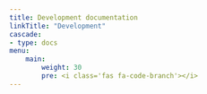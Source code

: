```yaml
---
title: Development documentation
linkTitle: "Development"
cascade:
- type: docs
menu:
    main:
        weight: 30
        pre: <i class='fas fa-code-branch'></i>
---
```

